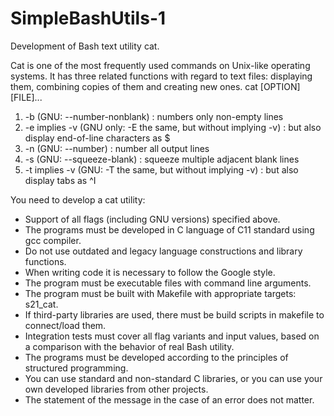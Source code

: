 # SimpleBashUtils-1
Development of Bash text utility cat.

Cat is one of the most frequently used commands on Unix-like operating systems. It has three related functions with regard to text files: displaying them, combining copies of them and creating new ones.
cat [OPTION] [FILE]...

1. -b (GNU: --number-nonblank) :
numbers only non-empty lines
2. -e implies -v (GNU only: -E the same, but without implying -v) :
but also display end-of-line characters as $
3. -n (GNU: --number) :
number all output lines
4. -s (GNU: --squeeze-blank) :
squeeze multiple adjacent blank lines
5. -t implies -v (GNU: -T the same, but without implying -v) :
but also display tabs as ^I

You need to develop a cat utility:

- Support of all flags (including GNU versions) specified above.
- The programs must be developed in C language of C11 standard using gcc compiler.
- Do not use outdated and legacy language constructions and library functions. 
- When writing code it is necessary to follow the Google style.
- The program must be executable files with command line arguments.
- The program must be built with Makefile with appropriate targets: s21_cat.
- If third-party libraries are used, there must be build scripts in makefile to connect/load them.
- Integration tests must cover all flag variants and input values, based on a comparison with the behavior of real Bash utility.
- The programs must be developed according to the principles of structured programming.
- You can use standard and non-standard C libraries, or you can use your own developed libraries from other projects.
- The statement of the message in the case of an error does not matter.

